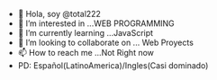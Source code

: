 - 👋 Hola, soy @total222
- 👀 I’m interested in ...WEB PROGRAMMING
- 🌱 I’m currently learning ...JavaScript
- 💞️ I’m looking to collaborate on ... Web Proyects 
- 📫 How to reach me ...Not Right now
- PD: Español(LatinoAmerica)/Ingles(Casi dominado)

<!---
total222/total222 is a ✨ special ✨ repository because its `README.md` (this file) appears on your GitHub profile.
You can click the Preview link to take a look at your changes.
--->
